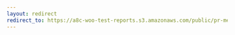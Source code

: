 ```yaml
---
layout: redirect
redirect_to: https://a8c-woo-test-reports.s3.amazonaws.com/public/pr-merge/40619/e2e/index.html
---
```

